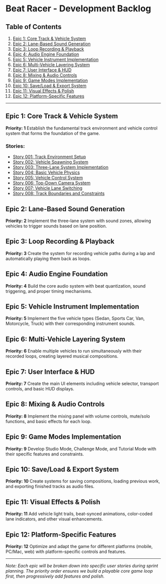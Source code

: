 # Beat Racer - Development Backlog

## Table of Contents

1. [Epic 1: Core Track & Vehicle System](#epic-1-core-track--vehicle-system)
2. [Epic 2: Lane-Based Sound Generation](#epic-2-lane-based-sound-generation)
3. [Epic 3: Loop Recording & Playback](#epic-3-loop-recording--playback)
4. [Epic 4: Audio Engine Foundation](#epic-4-audio-engine-foundation)
5. [Epic 5: Vehicle Instrument Implementation](#epic-5-vehicle-instrument-implementation)
6. [Epic 6: Multi-Vehicle Layering System](#epic-6-multi-vehicle-layering-system)
7. [Epic 7: User Interface & HUD](#epic-7-user-interface--hud)
8. [Epic 8: Mixing & Audio Controls](#epic-8-mixing--audio-controls)
9. [Epic 9: Game Modes Implementation](#epic-9-game-modes-implementation)
10. [Epic 10: Save/Load & Export System](#epic-10-saveload--export-system)
11. [Epic 11: Visual Effects & Polish](#epic-11-visual-effects--polish)
12. [Epic 12: Platform-Specific Features](#epic-12-platform-specific-features)

---

## Epic 1: Core Track & Vehicle System
**Priority: 1**
Establish the fundamental track environment and vehicle control system that forms the foundation of the game.

### Stories:
- [Story 001: Track Environment Setup](./stories/001-track-environment-setup.md)
- [Story 002: Vehicle Spawning System](./stories/002-vehicle-spawning-system.md)
- [Story 003: Three-Lane System Implementation](./stories/003-three-lane-system.md)
- [Story 004: Basic Vehicle Physics](./stories/004-basic-vehicle-physics.md)
- [Story 005: Vehicle Control System](./stories/005-vehicle-control-system.md)
- [Story 006: Top-Down Camera System](./stories/006-top-down-camera-system.md)
- [Story 007: Vehicle Lane Switching](./stories/007-vehicle-lane-switching.md)
- [Story 008: Track Boundaries and Constraints](./stories/008-track-boundaries-constraints.md)

## Epic 2: Lane-Based Sound Generation
**Priority: 2**
Implement the three-lane system with sound zones, allowing vehicles to trigger sounds based on lane position.

## Epic 3: Loop Recording & Playback
**Priority: 3**
Create the system for recording vehicle paths during a lap and automatically playing them back as loops.

## Epic 4: Audio Engine Foundation
**Priority: 4**
Build the core audio system with beat quantization, sound triggering, and proper timing mechanisms.

## Epic 5: Vehicle Instrument Implementation
**Priority: 5**
Implement the five vehicle types (Sedan, Sports Car, Van, Motorcycle, Truck) with their corresponding instrument sounds.

## Epic 6: Multi-Vehicle Layering System
**Priority: 6**
Enable multiple vehicles to run simultaneously with their recorded loops, creating layered musical compositions.

## Epic 7: User Interface & HUD
**Priority: 7**
Create the main UI elements including vehicle selector, transport controls, and basic HUD displays.

## Epic 8: Mixing & Audio Controls
**Priority: 8**
Implement the mixing panel with volume controls, mute/solo functions, and basic effects for each loop.

## Epic 9: Game Modes Implementation
**Priority: 9**
Develop Studio Mode, Challenge Mode, and Tutorial Mode with their specific features and constraints.

## Epic 10: Save/Load & Export System
**Priority: 10**
Create systems for saving compositions, loading previous work, and exporting finished tracks as audio files.

## Epic 11: Visual Effects & Polish
**Priority: 11**
Add vehicle light trails, beat-synced animations, color-coded lane indicators, and other visual enhancements.

## Epic 12: Platform-Specific Features
**Priority: 12**
Optimize and adapt the game for different platforms (mobile, PC/Mac, web) with platform-specific controls and features.

---

*Note: Each epic will be broken down into specific user stories during sprint planning. The priority order ensures we build a playable core game loop first, then progressively add features and polish.*